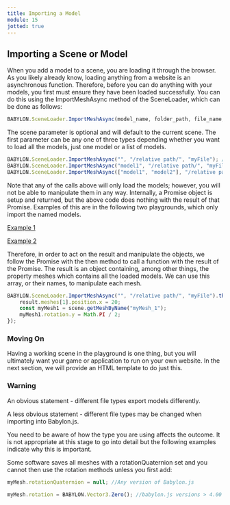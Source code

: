 ```yaml
---
title: Importing a Model
module: 15
jotted: true
---
```


## Importing a Scene or Model

When you add a model to a scene, you are loading it through the browser. As you likely already know, loading anything from a website is an asynchronous function. Therefore, before you can do anything with your models, you first must ensure they have been loaded successfully. You can do this using the ImportMeshAsync method of the SceneLoader, which can be done as follows:

```js
BABYLON.SceneLoader.ImportMeshAsync(model_name, folder_path, file_name, scene);
```

The scene parameter is optional and will default to the current scene. The first parameter can be any one of three types depending whether you want to load all the models, just one model or a list of models.

```js
BABYLON.SceneLoader.ImportMeshAsync("", "/relative path/", "myFile"); //Empty string loads all meshes
BABYLON.SceneLoader.ImportMeshAsync("model1", "/relative path/", "myFile"); //Name of the model loads one model
BABYLON.SceneLoader.ImportMeshAsync(["model1", "model2"], "/relative path/", "myFile"); //Array of model names
```

Note that any of the calls above will only load the models; however, you will not be able to manipulate them in any way. Internally, a Promise object is setup and returned, but the above code does nothing with the result of that Promise. Examples of this are in the following two playgrounds, which only import the named models.

<a href="https://playground.babylonjs.com/#YNEAUL#12" target="_blank">Example 1</a>

<a href="https://playground.babylonjs.com/#YNEAUL#11" target="_blank">Example 2</a>

Therefore, in order to act on the result and manipulate the objects, we follow the Promise with the then method to call a function with the result of the Promise. The result is an object containing, among other things, the property meshes which contains all the loaded models. We can use this array, or their names, to manipulate each mesh.

```js
BABYLON.SceneLoader.ImportMeshAsync("", "/relative path/", "myFile").then((result) => {
    result.meshes[1].position.x = 20;
    const myMesh1 = scene.getMeshByName("myMesh_1");
    myMesh1.rotation.y = Math.PI / 2;
});
```

### Moving On
Having a working scene in the playground is one thing, but you will ultimately want your game or application to run on your own website. In the next section, we will provide an HTML template to do just this.

### Warning
An obvious statement - different file types export models differently.

A less obvious statement - different file types may be changed when importing into Babylon.js.

You need to be aware of how the type you are using affects the outcome. It is not appropriate at this stage to go into detail but the following examples indicate why this is important.

Some software saves all meshes with a rotationQuaternion set and you cannot then use the rotation methods unless you first add:

```js
myMesh.rotationQuaternion = null; //Any version of Babylon.js
```

```js
myMesh.rotation = BABYLON.Vector3.Zero(); //babylon.js versions > 4.00
```




